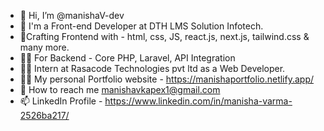 - 👋 Hi, I’m @manishaV-dev
- 💼 I'm a Front-end Developer at DTH LMS Solution Infotech.
- 🎨Crafting Frontend with - html, css, JS, react.js, next.js, tailwind.css & many more.
- 👩‍💻 For Backend -  Core PHP, Laravel, API Integration 
- 👩‍💻 Intern at Rasacode Technologies pvt ltd as a Web Developer.
- 👩‍💻 My personal Portfolio website - https://manishaportfolio.netlify.app/
- 📧 How to reach me manishavkapex1@gmail.com
- 📫 LinkedIn Profile - https://www.linkedin.com/in/manisha-varma-2526ba217/

<!---
manishaV-dev/manishaV-dev is a ✨ special ✨ repository because its `README.md` (this file) appears on your GitHub profile.
You can click the Preview link to take a look at your changes.
--->
